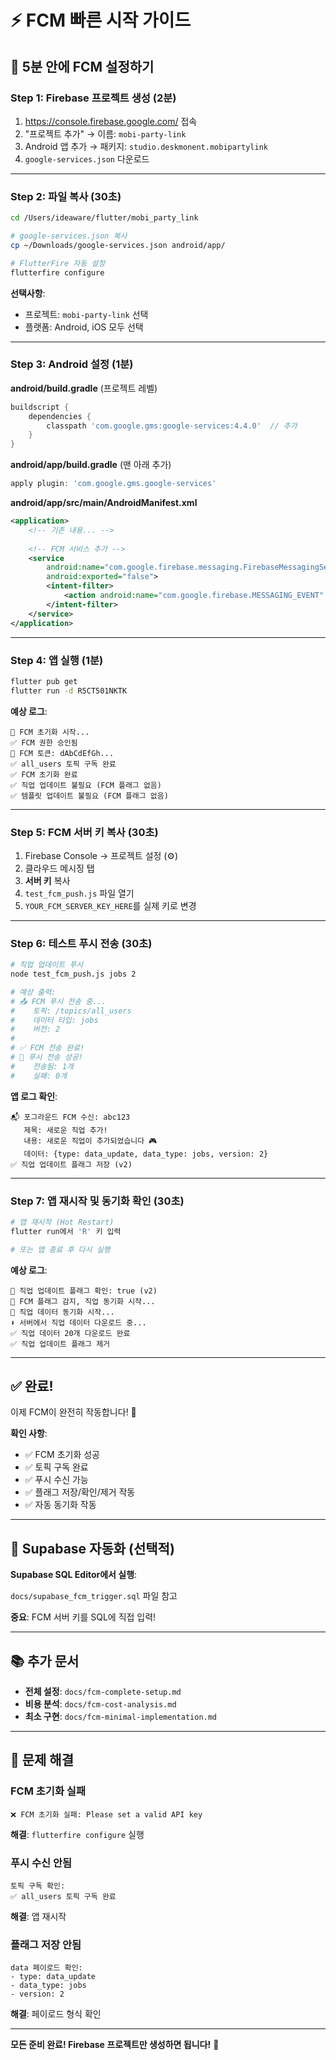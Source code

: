 # ⚡ FCM 빠른 시작 가이드

## 🎯 5분 안에 FCM 설정하기

### Step 1: Firebase 프로젝트 생성 (2분)

1. https://console.firebase.google.com/ 접속
2. "프로젝트 추가" → 이름: `mobi-party-link`
3. Android 앱 추가 → 패키지: `studio.deskmonent.mobipartylink`
4. `google-services.json` 다운로드

---

### Step 2: 파일 복사 (30초)

```bash
cd /Users/ideaware/flutter/mobi_party_link

# google-services.json 복사
cp ~/Downloads/google-services.json android/app/

# FlutterFire 자동 설정
flutterfire configure
```

**선택사항**:
- 프로젝트: `mobi-party-link` 선택
- 플랫폼: Android, iOS 모두 선택

---

### Step 3: Android 설정 (1분)

**android/build.gradle** (프로젝트 레벨)
```gradle
buildscript {
    dependencies {
        classpath 'com.google.gms:google-services:4.4.0'  // 추가
    }
}
```

**android/app/build.gradle** (맨 아래 추가)
```gradle
apply plugin: 'com.google.gms.google-services'
```

**android/app/src/main/AndroidManifest.xml**
```xml
<application>
    <!-- 기존 내용... -->
    
    <!-- FCM 서비스 추가 -->
    <service
        android:name="com.google.firebase.messaging.FirebaseMessagingService"
        android:exported="false">
        <intent-filter>
            <action android:name="com.google.firebase.MESSAGING_EVENT" />
        </intent-filter>
    </service>
</application>
```

---

### Step 4: 앱 실행 (1분)

```bash
flutter pub get
flutter run -d R5CT501NKTK
```

**예상 로그**:
```
🔔 FCM 초기화 시작...
✅ FCM 권한 승인됨
📱 FCM 토큰: dAbCdEfGh...
✅ all_users 토픽 구독 완료
✅ FCM 초기화 완료
✅ 직업 업데이트 불필요 (FCM 플래그 없음)
✅ 템플릿 업데이트 불필요 (FCM 플래그 없음)
```

---

### Step 5: FCM 서버 키 복사 (30초)

1. Firebase Console → 프로젝트 설정 (⚙️)
2. 클라우드 메시징 탭
3. **서버 키** 복사
4. `test_fcm_push.js` 파일 열기
5. `YOUR_FCM_SERVER_KEY_HERE`를 실제 키로 변경

---

### Step 6: 테스트 푸시 전송 (30초)

```bash
# 직업 업데이트 푸시
node test_fcm_push.js jobs 2

# 예상 출력:
# 📤 FCM 푸시 전송 중...
#    토픽: /topics/all_users
#    데이터 타입: jobs
#    버전: 2
# 
# ✅ FCM 전송 완료!
# 🎉 푸시 전송 성공!
#    전송됨: 1개
#    실패: 0개
```

**앱 로그 확인**:
```
📬 포그라운드 FCM 수신: abc123
   제목: 새로운 직업 추가!
   내용: 새로운 직업이 추가되었습니다 🎮
   데이터: {type: data_update, data_type: jobs, version: 2}
✅ 직업 업데이트 플래그 저장 (v2)
```

---

### Step 7: 앱 재시작 및 동기화 확인 (30초)

```bash
# 앱 재시작 (Hot Restart)
flutter run에서 'R' 키 입력

# 또는 앱 종료 후 다시 실행
```

**예상 로그**:
```
📌 직업 업데이트 플래그 확인: true (v2)
🔔 FCM 플래그 감지, 직업 동기화 시작...
🔄 직업 데이터 동기화 시작...
⬇️ 서버에서 직업 데이터 다운로드 중...
✅ 직업 데이터 20개 다운로드 완료
✅ 직업 업데이트 플래그 제거
```

---

## ✅ 완료!

이제 FCM이 완전히 작동합니다! 🎉

**확인 사항**:
- ✅ FCM 초기화 성공
- ✅ 토픽 구독 완료
- ✅ 푸시 수신 가능
- ✅ 플래그 저장/확인/제거 작동
- ✅ 자동 동기화 작동

---

## 🚀 Supabase 자동화 (선택적)

**Supabase SQL Editor에서 실행**:

`docs/supabase_fcm_trigger.sql` 파일 참고

**중요**: FCM 서버 키를 SQL에 직접 입력!

---

## 📚 추가 문서

- **전체 설정**: `docs/fcm-complete-setup.md`
- **비용 분석**: `docs/fcm-cost-analysis.md`
- **최소 구현**: `docs/fcm-minimal-implementation.md`

---

## 🔧 문제 해결

### FCM 초기화 실패
```
❌ FCM 초기화 실패: Please set a valid API key
```
**해결**: `flutterfire configure` 실행

### 푸시 수신 안됨
```
토픽 구독 확인:
✅ all_users 토픽 구독 완료
```
**해결**: 앱 재시작

### 플래그 저장 안됨
```
data 페이로드 확인:
- type: data_update
- data_type: jobs
- version: 2
```
**해결**: 페이로드 형식 확인

---

**모든 준비 완료! Firebase 프로젝트만 생성하면 됩니다!** 🚀
